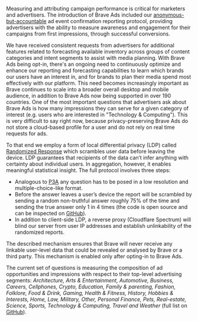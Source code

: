 Measuring and attributing campaign performance is critical for marketers and advertisers. The introduction of Brave Ads included our [anonymous-but-accountable](https://github.com/brave/brave-browser/wiki/Security-and-privacy-model-for-ad-confirmations) ad event confirmation reporting protocol, providing advertisers with the ability to measure awareness and engagement for their campaigns from first impressions, through successful conversions.

We have received consistent requests from advertisers for additional features related to forecasting available inventory across groups of content categories and intent segments to assist with media planning. With Brave Ads being opt-in, there's an ongoing need to continuously optimize and enhance our reporting and forecasting capabilities to learn which brands our users have an interest in, and for brands to plan their media spend most effectively with our platform. This need becomes increasingly important as Brave continues to scale into a broader overall desktop and mobile audience, in addition to Brave Ads now being supported in over 190 countries. One of the most important questions that advertisers ask about Brave Ads is how many impressions they can serve for a given category of interest (e.g. users who are interested in "Technology & Computing"). This is very difficult to say right now, because privacy-preserving Brave Ads do not store a cloud-based profile for a user and do not rely on real time requests for ads.

To that end we employ a form of local differential privacy (LDP) called [Randomized Response](https://en.wikipedia.org/wiki/Randomized_response) which scrambles user data before leaving the device. LDP guarantees that recipients of the data can’t infer anything with certainty about individual users. In aggregation, however, it enables meaningful statistical insight. The full protocol involves three steps:

* Analogous to [P3A](https://brave.com/privacy-preserving-product-analytics-p3a/) any question has to be posed in a low resolution and multiple-choice-like format.
* Before the answer leaves a user’s device the report will be scrambled by sending a random non-truthful answer roughly 75% of the time and sending the true answer only 1 in 4 times (the code is open source and can be inspected on [GitHub](https://github.com/brave/brave-core/blob/58d7380e3d78fc0f850ffc41e7f703a05221cc2d/components/p3a/brave_p2a_protocols.cc#L26)).
* In addition to client-side LDP, a reverse proxy (Cloudflare Spectrum) will blind our server from user IP addresses and establish unlinkability of the randomized reports.

The described mechanism ensures that Brave will never receive any linkable user-level data that could be revealed or analysed by Brave or a third party. This mechanism is enabled only after opting-in to Brave Ads.

The current set of questions is measuring the composition of ad opportunities and impressions with respect to their top-level advertising segments: _Architecture, Arts & Entertainment, Automotive, Business, Careers, Cellphones, Crypto, Education, Family & parenting, Fashion, Folklore, Food & Drink, Gaming, Health & Fitness, History, Hobbies & Interests, Home, Law, Military, Other, Personal Finance, Pets, Real-estate, Science, Sports, Technology & Computing, Travel and Weather_ (full list on [GitHub](https://github.com/brave/brave-core/blob/165c202f2d85dee42f4cdc8f6bd17af10abb2756/components/brave_ads/browser/ads_p2a.cc#L21)).

